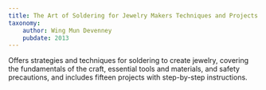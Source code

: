 ```yaml
---
title: The Art of Soldering for Jewelry Makers Techniques and Projects
taxonomy:
	author: Wing Mun Devenney
	pubdate: 2013
---
```

Offers strategies and techniques for soldering to create jewelry, covering the fundamentals of the craft, essential tools and materials, and safety precautions, and includes fifteen projects with step-by-step instructions.